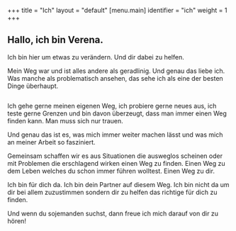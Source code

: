 +++
title = "Ich"
layout = "default"
[menu.main]
identifier = "ich"
weight = 1
+++

<h2 class="sub-side-hero">Hallo, ich bin Verena.</h2>

Ich bin hier um etwas zu verändern. Und dir dabei zu helfen.

Mein Weg war und ist alles andere als geradlinig. Und genau das liebe ich. Was manche als problematisch ansehen, das sehe ich als eine der besten Dinge überhaupt.

<div class="image-ego-container">
	<img id="image-ego" src="/img/verena.jpg" alt="">
</div>

Ich gehe gerne meinen eigenen Weg, ich probiere gerne neues aus, ich teste gerne Grenzen und bin davon überzeugt, dass man immer einen Weg finden kann. Man muss sich nur trauen.

Und genau das ist es, was mich immer weiter machen lässt und was mich an meiner Arbeit so fasziniert. 

Gemeinsam schaffen wir es aus Situationen die ausweglos scheinen oder mit Problemen die erschlagend wirken einen Weg zu finden. Einen Weg zu dem Leben welches du schon immer führen wolltest. Einen Weg zu dir. 

Ich bin für dich da. Ich bin dein Partner auf diesem Weg. Ich bin nicht da um dir bei allem zuzustimmen sondern dir zu helfen das richtige für dich zu finden.

Und wenn du sojemanden suchst, dann freue ich mich darauf von dir zu hören!